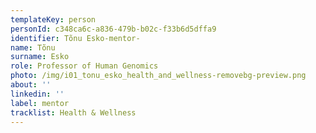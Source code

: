 ```yaml
---
templateKey: person
personId: c348ca6c-a836-479b-b02c-f33b6d5dffa9
identifier: Tõnu Esko-mentor-
name: Tõnu
surname: Esko
role: Professor of Human Genomics
photo: /img/i01_tonu_esko_health_and_wellness-removebg-preview.png
about: ''
linkedin: ''
label: mentor
tracklist: Health & Wellness
---
```


